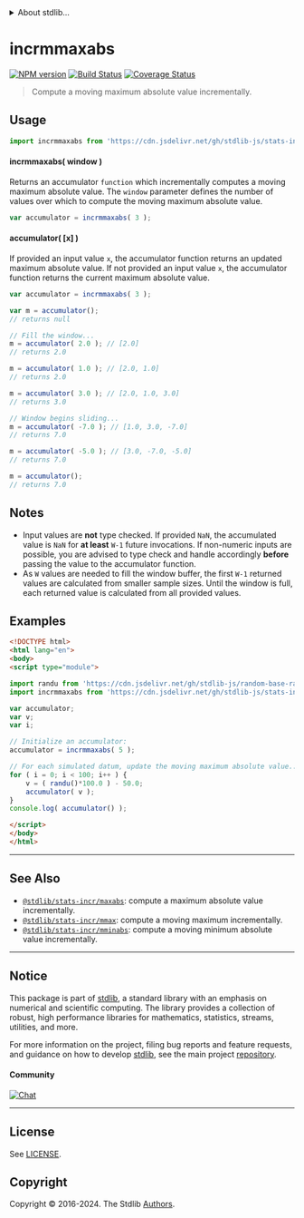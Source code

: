 <!--

@license Apache-2.0

Copyright (c) 2018 The Stdlib Authors.

Licensed under the Apache License, Version 2.0 (the "License");
you may not use this file except in compliance with the License.
You may obtain a copy of the License at

   http://www.apache.org/licenses/LICENSE-2.0

Unless required by applicable law or agreed to in writing, software
distributed under the License is distributed on an "AS IS" BASIS,
WITHOUT WARRANTIES OR CONDITIONS OF ANY KIND, either express or implied.
See the License for the specific language governing permissions and
limitations under the License.

-->


<details>
  <summary>
    About stdlib...
  </summary>
  <p>We believe in a future in which the web is a preferred environment for numerical computation. To help realize this future, we've built stdlib. stdlib is a standard library, with an emphasis on numerical and scientific computation, written in JavaScript (and C) for execution in browsers and in Node.js.</p>
  <p>The library is fully decomposable, being architected in such a way that you can swap out and mix and match APIs and functionality to cater to your exact preferences and use cases.</p>
  <p>When you use stdlib, you can be absolutely certain that you are using the most thorough, rigorous, well-written, studied, documented, tested, measured, and high-quality code out there.</p>
  <p>To join us in bringing numerical computing to the web, get started by checking us out on <a href="https://github.com/stdlib-js/stdlib">GitHub</a>, and please consider <a href="https://opencollective.com/stdlib">financially supporting stdlib</a>. We greatly appreciate your continued support!</p>
</details>

# incrmmaxabs

[![NPM version][npm-image]][npm-url] [![Build Status][test-image]][test-url] [![Coverage Status][coverage-image]][coverage-url] <!-- [![dependencies][dependencies-image]][dependencies-url] -->

> Compute a moving maximum absolute value incrementally.



<section class="usage">

## Usage

```javascript
import incrmmaxabs from 'https://cdn.jsdelivr.net/gh/stdlib-js/stats-incr-mmaxabs@esm/index.mjs';
```

#### incrmmaxabs( window )

Returns an accumulator `function` which incrementally computes a moving maximum absolute value. The `window` parameter defines the number of values over which to compute the moving maximum absolute value.

```javascript
var accumulator = incrmmaxabs( 3 );
```

#### accumulator( \[x] )

If provided an input value `x`, the accumulator function returns an updated maximum absolute value. If not provided an input value `x`, the accumulator function returns the current maximum absolute value.

```javascript
var accumulator = incrmmaxabs( 3 );

var m = accumulator();
// returns null

// Fill the window...
m = accumulator( 2.0 ); // [2.0]
// returns 2.0

m = accumulator( 1.0 ); // [2.0, 1.0]
// returns 2.0

m = accumulator( 3.0 ); // [2.0, 1.0, 3.0]
// returns 3.0

// Window begins sliding...
m = accumulator( -7.0 ); // [1.0, 3.0, -7.0]
// returns 7.0

m = accumulator( -5.0 ); // [3.0, -7.0, -5.0]
// returns 7.0

m = accumulator();
// returns 7.0
```

</section>

<!-- /.usage -->

<section class="notes">

## Notes

-   Input values are **not** type checked. If provided `NaN`, the accumulated value is `NaN` for **at least** `W-1` future invocations. If non-numeric inputs are possible, you are advised to type check and handle accordingly **before** passing the value to the accumulator function.
-   As `W` values are needed to fill the window buffer, the first `W-1` returned values are calculated from smaller sample sizes. Until the window is full, each returned value is calculated from all provided values.

</section>

<!-- /.notes -->

<section class="examples">

## Examples

<!-- eslint no-undef: "error" -->

```html
<!DOCTYPE html>
<html lang="en">
<body>
<script type="module">

import randu from 'https://cdn.jsdelivr.net/gh/stdlib-js/random-base-randu@esm/index.mjs';
import incrmmaxabs from 'https://cdn.jsdelivr.net/gh/stdlib-js/stats-incr-mmaxabs@esm/index.mjs';

var accumulator;
var v;
var i;

// Initialize an accumulator:
accumulator = incrmmaxabs( 5 );

// For each simulated datum, update the moving maximum absolute value...
for ( i = 0; i < 100; i++ ) {
    v = ( randu()*100.0 ) - 50.0;
    accumulator( v );
}
console.log( accumulator() );

</script>
</body>
</html>
```

</section>

<!-- /.examples -->

<!-- Section for related `stdlib` packages. Do not manually edit this section, as it is automatically populated. -->

<section class="related">

* * *

## See Also

-   <span class="package-name">[`@stdlib/stats-incr/maxabs`][@stdlib/stats/incr/maxabs]</span><span class="delimiter">: </span><span class="description">compute a maximum absolute value incrementally.</span>
-   <span class="package-name">[`@stdlib/stats-incr/mmax`][@stdlib/stats/incr/mmax]</span><span class="delimiter">: </span><span class="description">compute a moving maximum incrementally.</span>
-   <span class="package-name">[`@stdlib/stats-incr/mminabs`][@stdlib/stats/incr/mminabs]</span><span class="delimiter">: </span><span class="description">compute a moving minimum absolute value incrementally.</span>

</section>

<!-- /.related -->

<!-- Section for all links. Make sure to keep an empty line after the `section` element and another before the `/section` close. -->


<section class="main-repo" >

* * *

## Notice

This package is part of [stdlib][stdlib], a standard library with an emphasis on numerical and scientific computing. The library provides a collection of robust, high performance libraries for mathematics, statistics, streams, utilities, and more.

For more information on the project, filing bug reports and feature requests, and guidance on how to develop [stdlib][stdlib], see the main project [repository][stdlib].

#### Community

[![Chat][chat-image]][chat-url]

---

## License

See [LICENSE][stdlib-license].


## Copyright

Copyright &copy; 2016-2024. The Stdlib [Authors][stdlib-authors].

</section>

<!-- /.stdlib -->

<!-- Section for all links. Make sure to keep an empty line after the `section` element and another before the `/section` close. -->

<section class="links">

[npm-image]: http://img.shields.io/npm/v/@stdlib/stats-incr-mmaxabs.svg
[npm-url]: https://npmjs.org/package/@stdlib/stats-incr-mmaxabs

[test-image]: https://github.com/stdlib-js/stats-incr-mmaxabs/actions/workflows/test.yml/badge.svg?branch=main
[test-url]: https://github.com/stdlib-js/stats-incr-mmaxabs/actions/workflows/test.yml?query=branch:main

[coverage-image]: https://img.shields.io/codecov/c/github/stdlib-js/stats-incr-mmaxabs/main.svg
[coverage-url]: https://codecov.io/github/stdlib-js/stats-incr-mmaxabs?branch=main

<!--

[dependencies-image]: https://img.shields.io/david/stdlib-js/stats-incr-mmaxabs.svg
[dependencies-url]: https://david-dm.org/stdlib-js/stats-incr-mmaxabs/main

-->

[chat-image]: https://img.shields.io/gitter/room/stdlib-js/stdlib.svg
[chat-url]: https://app.gitter.im/#/room/#stdlib-js_stdlib:gitter.im

[stdlib]: https://github.com/stdlib-js/stdlib

[stdlib-authors]: https://github.com/stdlib-js/stdlib/graphs/contributors

[umd]: https://github.com/umdjs/umd
[es-module]: https://developer.mozilla.org/en-US/docs/Web/JavaScript/Guide/Modules

[deno-url]: https://github.com/stdlib-js/stats-incr-mmaxabs/tree/deno
[deno-readme]: https://github.com/stdlib-js/stats-incr-mmaxabs/blob/deno/README.md
[umd-url]: https://github.com/stdlib-js/stats-incr-mmaxabs/tree/umd
[umd-readme]: https://github.com/stdlib-js/stats-incr-mmaxabs/blob/umd/README.md
[esm-url]: https://github.com/stdlib-js/stats-incr-mmaxabs/tree/esm
[esm-readme]: https://github.com/stdlib-js/stats-incr-mmaxabs/blob/esm/README.md
[branches-url]: https://github.com/stdlib-js/stats-incr-mmaxabs/blob/main/branches.md

[stdlib-license]: https://raw.githubusercontent.com/stdlib-js/stats-incr-mmaxabs/main/LICENSE

<!-- <related-links> -->

[@stdlib/stats/incr/maxabs]: https://github.com/stdlib-js/stats-incr-maxabs/tree/esm

[@stdlib/stats/incr/mmax]: https://github.com/stdlib-js/stats-incr-mmax/tree/esm

[@stdlib/stats/incr/mminabs]: https://github.com/stdlib-js/stats-incr-mminabs/tree/esm

<!-- </related-links> -->

</section>

<!-- /.links -->
